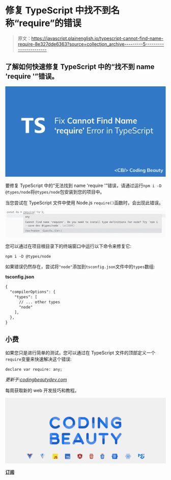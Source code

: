# 修复 TypeScript 中找不到名称“require”的错误

> 原文：<https://javascript.plainenglish.io/typescript-cannot-find-name-require-8e327dde6363?source=collection_archive---------5----------------------->

## 了解如何快速修复 TypeScript 中的“找不到 name 'require '”错误。

![](img/e4de396eada0d6641262fbd7b8ceab65.png)

要修复 TypeScript 中的“无法找到 name 'require '”错误，请通过运行`npm i -D @types/node`将`@types/node`包安装到您的项目中。

当您尝试在 TypeScript 文件中使用 Node.js `require()`函数时，会出现此错误。

![](img/79394f6f019f401bd1081f1b1f371b1d.png)

您可以通过在项目根目录下的终端窗口中运行以下命令来修复它:

```
npm i -D @types/node
```

如果错误仍然存在，尝试将`"node"`添加到`tsconfig.json`文件中的`types`数组:

**tsconfig.json**

```
{
  "compilerOptions": {
    "types": [
      // ... other types
      "node"
    ],
  },
}
```

## 小费

如果您只是进行简单的测试，您可以通过在 TypeScript 文件的顶部定义一个`require`变量来快速解决这个错误:

```
declare var require: any;
```

*更新于:*[*codingbeautydev.com*](https://cbdev.link/8f1c22)

每周获取新的 web 开发技巧和教程。

![](img/b8db4799ac3fa2b55b41c7ca714bdf64.png)

[**订阅**](https://codingbeautydev.com/newsletter)